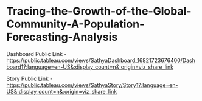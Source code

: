 # Tracing-the-Growth-of-the-Global-Community-A-Population-Forecasting-Analysis


Dashboard Public Link - https://public.tableau.com/views/SathyaDashboard_16821723676400/Dashboard1?:language=en-US&:display_count=n&:origin=viz_share_link

Story Public Link - https://public.tableau.com/views/SathyaStory/Story1?:language=en-US&:display_count=n&:origin=viz_share_link

